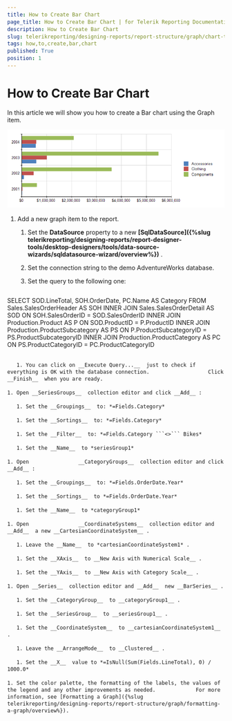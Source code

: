 ```yaml
---
title: How to Create Bar Chart
page_title: How to Create Bar Chart | for Telerik Reporting Documentation
description: How to Create Bar Chart
slug: telerikreporting/designing-reports/report-structure/graph/chart-types/bar-charts/how-to-create-bar-chart
tags: how,to,create,bar,chart
published: True
position: 1
---
```


# How to Create Bar Chart



In this article we will show you how to create a Bar chart using the Graph item.         

  ![graph bars\Bar Chart](images/Graph/BarChart.png)

1. Add a new graph item to the report.

   1. Set the __DataSource__  property to a new                    __[SqlDataSource]({%slug telerikreporting/designing-reports/report-designer-tools/desktop-designers/tools/data-source-wizards/sqldatasource-wizard/overview%})__ .                 

   1. Set the connection string to the demo AdventureWorks database.

   1. Set the query to the following one:

    
      ````sql
SELECT SOD.LineTotal, SOH.OrderDate, PC.Name AS Category
FROM Sales.SalesOrderHeader AS SOH
INNER JOIN Sales.SalesOrderDetail AS SOD ON SOH.SalesOrderID = SOD.SalesOrderID
INNER JOIN Production.Product AS P ON SOD.ProductID = P.ProductID
INNER JOIN Production.ProductSubcategory AS PS ON P.ProductSubcategoryID = PS.ProductSubcategoryID
INNER JOIN Production.ProductCategory AS PC ON PS.ProductCategoryID = PC.ProductCategoryID
````

   1. You can click on __Execute Query...__  just to check if everything is OK with the database connection.                   Click __Finish__  when you are ready.                 

1. Open __SeriesGroups__  collection editor and click __Add__ :             

   1. Set the __Groupings__  to: *=Fields.Category* 

   1. Set the __Sortings__  to: *=Fields.Category* 

   1. Set the __Filter__  to: *=Fields.Category ```<>``` Bikes* 

   1. Set the __Name__  to *seriesGroup1* 

1. Open                __CategoryGroups__  collection editor and click __Add__ :             

   1. Set the __Groupings__  to: *=Fields.OrderDate.Year* 

   1. Set the __Sortings__  to *=Fields.OrderDate.Year* 

   1. Set the __Name__  to *categoryGroup1* 

1. Open                __CoordinateSystems__  collection editor and __Add__  a new __CartesianCoordinateSystem__ .             

   1. Leave the __Name__  to *cartesianCoordinateSystem1* .                 

   1. Set the __XAxis__  to __New Axis with Numerical Scale__ .                 

   1. Set the __YAxis__  to __New Axis with Category Scale__ .                 

1. Open __Series__  collection editor and __Add__  new __BarSeries__ .             

   1. Set the __CategoryGroup__  to __categoryGroup1__ .                 

   1. Set the __SeriesGroup__  to __seriesGroup1__ .                 

   1. Set the __CoordinateSystem__  to __cartesianCoordinateSystem1__ .                 

   1. Leave the __ArrangeMode__  to __Clustered__ .                 

   1. Set the __X__  value to *=IsNull(Sum(Fields.LineTotal), 0) / 1000.0* 

1. Set the color palette, the formatting of the labels, the values of the legend and any other improvements as needed.             For more information, see [Formatting a Graph]({%slug telerikreporting/designing-reports/report-structure/graph/formatting-a-graph/overview%}).             


